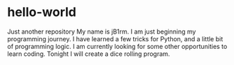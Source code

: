 # hello-world
Just another repository
My name is jB1rm. I am just beginning my programming journey. I have learned a few tricks for Python, and a little bit of programming logic. I am currently looking for some other opportunities to learn coding. Tonight I will create a dice rolling program.
